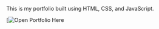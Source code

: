 This is my portfolio built using HTML, CSS, and JavaScript.

[![Open Portfolio Here](https://shielaonsana.github.io/my-portfolio/)
